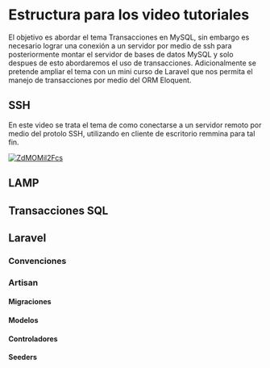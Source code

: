 # Estructura para los video tutoriales
El objetivo es abordar el tema Transacciones en MySQL, sin embargo es necesario lograr una conexión a un servidor por medio de ssh para posteriormente montar el servidor de bases de datos MySQL y solo despues de esto abordaremos el uso de transacciones.
Adicionalmente se pretende ampliar el tema con un mini curso de Laravel que nos permita el manejo de transacciones por medio del ORM Eloquent.
## SSH
En este video se trata el tema de como conectarse a un servidor remoto por medio del protolo SSH, utilizando en cliente de escritorio remmina para tal fin.

[![ZdMOMil2Fcs](http://img.youtube.com/vi/ZdMOMil2Fcs/0.jpg)](http://www.youtube.com/watch?v=ZdMOMil2Fcs)

## LAMP

## Transacciones SQL

## Laravel
### Convenciones
### Artisan
#### Migraciones
#### Modelos
#### Controladores
#### Seeders
